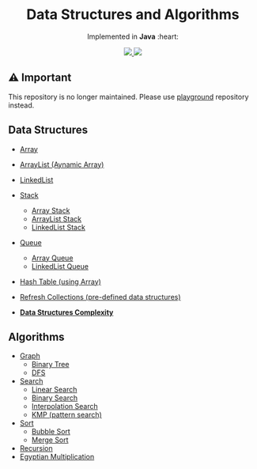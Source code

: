 <h1 align="center">Data Structures and Algorithms</h1>
<p align="center">Implemented in <b>Java</b> :heart:</p>

<p align="center">
  <a href="https://github.com/HouariZegai/DataStructuresAndAlgorithms/blob/master/LICENSE">
    <img src="https://img.shields.io/badge/license-MIT-blue.svg">
  </a>
  <a href="https://www.java.com">
    <img src="https://img.shields.io/badge/Java-8-red.svg">
  </a>
</p>

## ⚠️ Important
This repository is no longer maintained. Please use [playground](https://github.com/HouariZegai/playground) repository instead.

## Data Structures
* [Array](src/main/java/com/houarizegai/datastructure/array/dynamic)
* [ArrayList (Aynamic Array)](src/main/java/com/houarizegai/datastructure/array/dynamic)
* [LinkedList](src/main/java/com/houarizegai/datastructure/)
* [Stack](src/main/java/com/houarizegai/datastructure/stack)
  * [Array Stack](src/main/java/com/houarizegai/datastructure/stack/array)
  * [ArrayList Stack](src/main/java/com/houarizegai/datastructure/stack/dynamicarray)
  * [LinkedList Stack](src/main/java/com/houarizegai/datastructure/stack/linkedlist)
* [Queue](src/main/java/com/houarizegai/datastructure/queue)
  * [Array Queue](src/main/java/com/houarizegai/datastructure/queue/array)
  * [LinkedList Queue](src/main/java/com/houarizegai/datastructure/queue/linkedlist)
* [Hash Table (using Array)](src/main/java/com/houarizegai/datastructure/hashtable)
* [Refresh Collections (pre-defined data structures)](src/main/java/com/houarizegai/datastructure/collections)

* **[Data Structures Complexity](src/main/java/com/houarizegai/datastructure)**

## Algorithms
* [Graph](src/main/java/com/houarizegai/algorithms/graph)
  * [Binary Tree](src/main/java/com/houarizegai/algorithms/graph/binary_tree)
  * [DFS](src/main/java/com/houarizegai/algorithms/graph/dfs)
* [Search](src/main/java/com/houarizegai/algorithms/search)
  * [Linear Search](src/main/java/com/houarizegai/algorithms/search/linear)
  * [Binary Search](src/main/java/com/houarizegai/algorithms/search/binary)
  * [Interpolation Search](src/main/java/com/houarizegai/algorithms/search/interpolation)    
  * [KMP (pattern search)](src/main/java/com/houarizegai/algorithms/search/kmp)
* [Sort](src/main/java/com/houarizegai/algorithms/sort)
  * [Bubble Sort](src/main/java/com/houarizegai/algorithms/sort/bubblesort)
  * [Merge Sort](src/main/java/com/houarizegai/algorithms/sort/mergesort)
* [Recursion](src/main/java/com/houarizegai/algorithms/recursion)
* [Egyptian Multiplication](src/main/java/com/houarizegai/algorithms/egyptian_multiplication)
